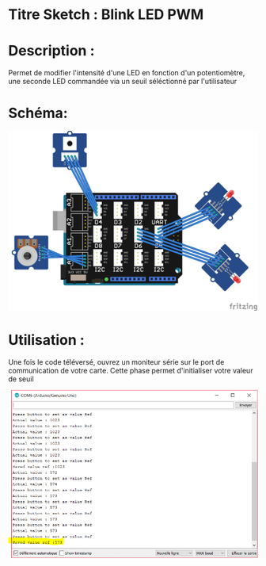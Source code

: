 # Titre Sketch : Blink LED PWM
# Description : 

Permet de modifier l'intensité d'une LED en fonction d'un potentiomètre, une seconde LED commandée via un seuil séléctionné par l'utilisateur

# Schéma: 

![Schéma](https://raw.githubusercontent.com/JustinMartinDev/ProjetArduino_C/master/Arduino_Blink_LED_PWM/schema_arduino.png)

# Utilisation :

Une fois le code téléversé, ouvrez un moniteur série sur le port de communication de votre carte. Cette phase permet d'initialiser votre valeur de seuil

![Serial com init](https://raw.githubusercontent.com/JustinMartinDev/ProjetArduino_C/master/Arduino_Blink_LED_PWM/Serial_com_init.png)





